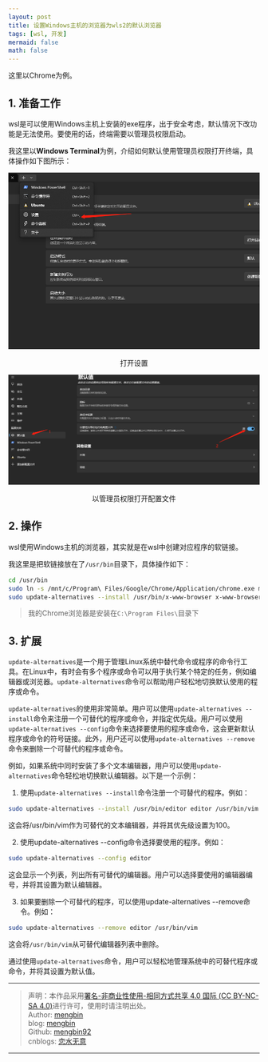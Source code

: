 ```yaml
---
layout: post
title: 设置Windows主机的浏览器为wls2的默认浏览器 
tags: [wsl, 开发]
mermaid: false
math: false
---  
```


这里以Chrome为例。  

## 1. 准备工作  

wsl是可以使用Windows主机上安装的exe程序，出于安全考虑，默认情况下改功能是无法使用。要使用的话，终端需要以管理员权限启动。  

我这里以**Windows Terminal**为例，介绍如何默认使用管理员权限打开终端，具体操作如下图所示：

<div align="center"><p><img src="../img/2023-04-18/wsl00.png"></p>
<p>打开设置</p></div>    

<div align="center"><p><img src="../img/2023-04-18/wsl01.png"></p>
<p>以管理员权限打开配置文件</p></div>  

## 2. 操作  

wsl使用Windows主机的浏览器，其实就是在wsl中创建对应程序的软链接。  

我这里是把软链接放在了`/usr/bin`目录下，具体操作如下：

```bash
cd /usr/bin
sudo ln -s /mnt/c/Program\ Files/Google/Chrome/Application/chrome.exe mschrome
sudo update-alternatives --install /usr/bin/x-www-browser x-www-browser /usr/bin/mschrome 200
```

> 我的Chrome浏览器是安装在`C:\Program Files\`目录下

## 3. 扩展

`update-alternatives`是一个用于管理Linux系统中替代命令或程序的命令行工具。在Linux中，有时会有多个程序或命令可以用于执行某个特定的任务，例如编辑器或浏览器。`update-alternatives`命令可以帮助用户轻松地切换默认使用的程序或命令。  

`update-alternatives`的使用非常简单。用户可以使用`update-alternatives --install`命令来注册一个可替代的程序或命令，并指定优先级。用户可以使用`update-alternatives --config`命令来选择要使用的程序或命令，这会更新默认程序或命令的符号链接。此外，用户还可以使用`update-alternatives --remove`命令来删除一个可替代的程序或命令。  

例如，如果系统中同时安装了多个文本编辑器，用户可以使用`update-alternatives`命令轻松地切换默认编辑器。以下是一个示例：  

1. 使用`update-alternatives --install`命令注册一个可替代的程序。例如：  

```bash
sudo update-alternatives --install /usr/bin/editor editor /usr/bin/vim 100
```  

这会将/usr/bin/vim作为可替代的文本编辑器，并将其优先级设置为100。  

2. 使用update-alternatives --config命令选择要使用的程序。例如：

```bash
sudo update-alternatives --config editor
```  

这会显示一个列表，列出所有可替代的编辑器。用户可以选择要使用的编辑器编号，并将其设置为默认编辑器。  

3. 如果要删除一个可替代的程序，可以使用update-alternatives --remove命令。例如：  

```bash
sudo update-alternatives --remove editor /usr/bin/vim
```  

这会将`/usr/bin/vim`从可替代编辑器列表中删除。  

通过使用`update-alternatives`命令，用户可以轻松地管理系统中的可替代程序或命令，并将其设置为默认值。  

---

> 声明：本作品采用[署名-非商业性使用-相同方式共享 4.0 国际 (CC BY-NC-SA 4.0)](https://creativecommons.org/licenses/by-nc-sa/4.0/deed.zh)进行许可，使用时请注明出处。  
> Author: [mengbin](mengbin1992@outlook.com)  
> blog: [mengbin](mengbin.top)  
> Github: [mengbin92](https://mengbin92.github.io/)  
> cnblogs: [恋水无意](https://www.cnblogs.com/lianshuiwuyi/)  

---
